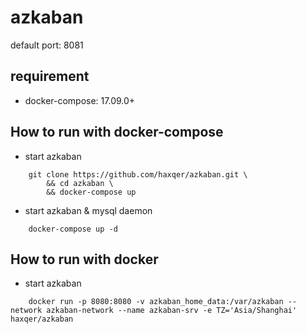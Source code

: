 # azkaban
default port: 8081

## requirement
- docker-compose: 17.09.0+

## How to run with docker-compose

- start azkaban 

```
    git clone https://github.com/haxqer/azkaban.git \
        && cd azkaban \
        && docker-compose up
```

- start azkaban & mysql daemon

```
    docker-compose up -d
```

## How to run with docker

- start azkaban

```
    docker run -p 8080:8080 -v azkaban_home_data:/var/azkaban --network azkaban-network --name azkaban-srv -e TZ='Asia/Shanghai' haxqer/azkaban
```
